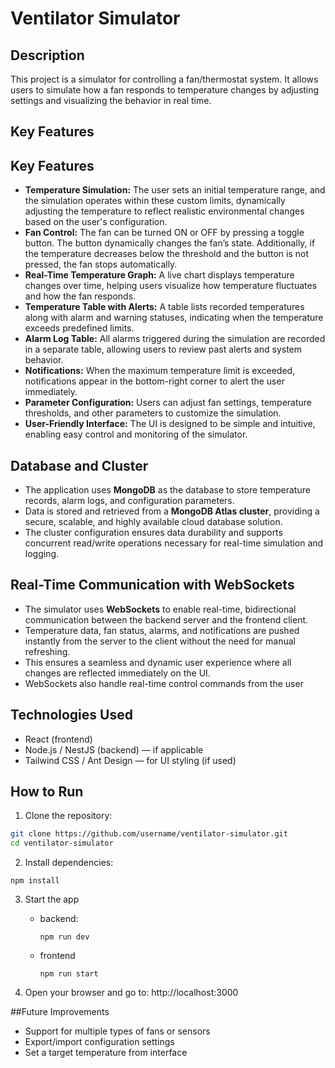 # Ventilator Simulator

## Description

This project is a simulator for controlling a fan/thermostat system. It allows users to simulate how a fan responds to temperature changes by adjusting settings and visualizing the behavior in real time.

## Key Features

## Key Features

- **Temperature Simulation:** The user sets an initial temperature range, and the simulation operates within these custom limits, dynamically adjusting the temperature to reflect realistic environmental changes based on the user's configuration.
- **Fan Control:** The fan can be turned ON or OFF by pressing a toggle button. The button dynamically changes the fan’s state. Additionally, if the temperature decreases below the threshold and the button is not pressed, the fan stops automatically.
- **Real-Time Temperature Graph:** A live chart displays temperature changes over time, helping users visualize how temperature fluctuates and how the fan responds.
- **Temperature Table with Alerts:** A table lists recorded temperatures along with alarm and warning statuses, indicating when the temperature exceeds predefined limits.
- **Alarm Log Table:** All alarms triggered during the simulation are recorded in a separate table, allowing users to review past alerts and system behavior.
- **Notifications:** When the maximum temperature limit is exceeded, notifications appear in the bottom-right corner to alert the user immediately.
- **Parameter Configuration:** Users can adjust fan settings, temperature thresholds, and other parameters to customize the simulation.
- **User-Friendly Interface:** The UI is designed to be simple and intuitive, enabling easy control and monitoring of the simulator.

## Database and Cluster

- The application uses **MongoDB** as the database to store temperature records, alarm logs, and configuration parameters.
- Data is stored and retrieved from a **MongoDB Atlas cluster**, providing a secure, scalable, and highly available cloud database solution.
- The cluster configuration ensures data durability and supports concurrent read/write operations necessary for real-time simulation and logging.

## Real-Time Communication with WebSockets

- The simulator uses **WebSockets** to enable real-time, bidirectional communication between the backend server and the frontend client.
- Temperature data, fan status, alarms, and notifications are pushed instantly from the server to the client without the need for manual refreshing.
- This ensures a seamless and dynamic user experience where all changes are reflected immediately on the UI.
- WebSockets also handle real-time control commands from the user 

## Technologies Used

- React (frontend)
- Node.js / NestJS (backend) — if applicable
- Tailwind CSS / Ant Design — for UI styling (if used)

## How to Run

1. Clone the repository:

```bash
git clone https://github.com/username/ventilator-simulator.git
cd ventilator-simulator
```

2. Install dependencies:

```
npm install
```

3. Start the app
   
   - backend:
     ```
     npm run dev
     ```
   - frontend
     ```
     npm run start
     ```
     
4. Open your browser and go to: http://localhost:3000

##Future Improvements

- Support for multiple types of fans or sensors
- Export/import configuration settings
- Set a target temperature from interface


